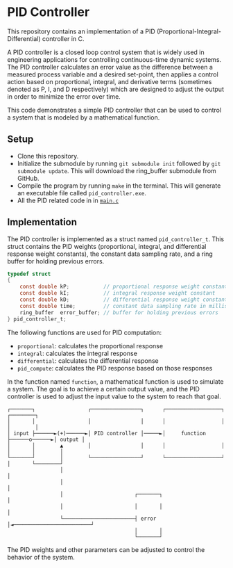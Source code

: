 # PID Controller

This repository contains an implementation of a PID (Proportional-Integral-Differential)
controller in C.

A PID controller is a closed loop control system that is widely used in engineering
applications for controlling continuous-time dynamic systems. The PID controller
calculates an error value as the difference between a measured process variable and a
desired set-point, then applies a control action based on proportional, integral, and
derivative terms (sometimes denoted as P, I, and D respectively) which are designed to
adjust the output in order to minimize the error over time.

This code demonstrates a simple PID controller that can be used to control a system that
is modeled by a mathematical function.

## Setup

- Clone this repository.
- Initialize the submodule by running `git submodule init` followed by `git submodule
  update`. This will download the ring_buffer submodule from GitHub.
- Compile the program by running `make` in the terminal. This will generate an 
  executable file called `pid_controller.exe`.
- All the PID related code in in [`main.c`](main.c)


## Implementation
The PID controller is implemented as a struct named `pid_controller_t`. This struct
contains the PID weights (proportional, integral, and differential response weight
constants), the constant data sampling rate, and a ring buffer for holding previous
errors. 
```c
typedef struct
{
    const double kP;           // proportional response weight constant
    const double kI;           // integral response weight constant
    const double kD;           // differential response weight constant
    const double time;         // constant data sampling rate in milliseconds
    ring_buffer  error_buffer; // buffer for holding previous errors
} pid_controller_t;
```

The following functions are used for PID computation:

- `proportional`: calculates the proportional response
- `integral`: calculates the integral response
- `differential`: calculates the differential response
- `pid_compute`: calculates the PID response based on those responses

In the function named `function`, a mathematical function is used to simulate a system. 
The goal is to achieve a certain output value, and the PID controller is used to adjust
the input value to the system to reach that goal.

```
┌───────┐                 ┌────────────────┐      ┌──────────────────┐              ┌────────┐
│       │                 │                │      │                  │              │        │
│ input ├──────►(+)──────►│ PID controller │─────►│     function     ├──────o──────►│ output │
│       │        ▲        │                │      │                  │      │       │        │
└───────┘        │        └────────────────┘      └──────────────────┘      │       └────────┘
                 │                                                          │
                 │                                                          │
                 │                       ┌───────┐                          │
                 │                       │       │                          │
                 └───────────────────────┤ error │◄─────────────────────────┘
                                         │       │
                                         └───────┘
```

The PID weights and other parameters can be adjusted to control the behavior of the system.